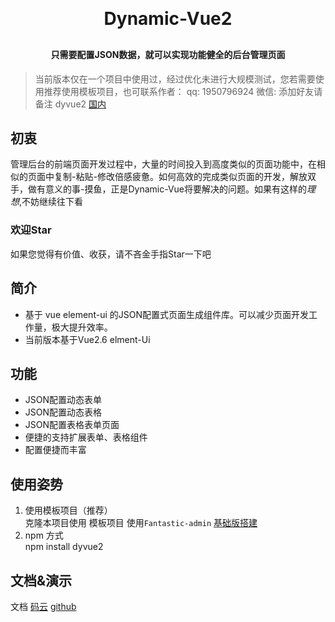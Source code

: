  
<h1 align="center" style="margin: 30px 0 30px; font-weight: bold;">Dynamic-Vue2</h1>
<h4 align="center">只需要配置JSON数据，就可以实现功能健全的后台管理页面</h4>
 
> 当前版本仅在一个项目中使用过，经过优化未进行大规模测试，您若需要使用推荐使用模板项目，也可联系作者： qq: 1950796924  微信:      添加好友请备注  dyvue2
[国内](https://gitee.com/alerting/DynamicVue2)

## 初衷

  管理后台的前端页面开发过程中，大量的时间投入到高度类似的页面功能中，在相似的页面中复制-粘贴-修改倍感疲惫。如何高效的完成类似页面的开发，解放双手，做有意义的事-摸鱼，正是Dynamic-Vue将要解决的问题。如果有这样的*理想*,不妨继续往下看

### 欢迎Star 
如果您觉得有价值、收获，请不吝金手指Star一下吧
## 简介
- 基于 vue element-ui 的JSON配置式页面生成组件库。可以减少页面开发工作量，极大提升效率。
- 当前版本基于Vue2.6  elment-Ui


## 功能
- JSON配置动态表单
- JSON配置动态表格
- JSON配置表格表单页面
- 便捷的支持扩展表单、表格组件
- 配置便捷而丰富

## 使用姿势
1. 使用模板项目（推荐）  
   克隆本项目使用
   模板项目 使用`Fantastic-admin` [基础版搭建](https://hooray.github.io/fantastic-admin/)
2. npm 方式   
   npm install dyvue2

 
 
 ## 文档&演示
 文档 [码云](http://alerting.gitee.io/dy-vue2/) 
      [github](https://gofollowmymaster.github.io/dynamicVueDoc/)
 <!-- 演示 [http://alerting.gitee.io/dy-vue2/](http://alerting.gitee.io/dy-vue2/) -->

